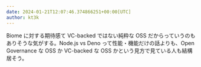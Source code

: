 ```yaml
---
date: 2024-01-21T12:07:46.374866251+00:00[UTC]
author: kt3k
---
```

Biome に対する期待感て VC-backed ではない純粋な OSS だからっていうのもありそうな気がする。Node.js vs Deno って性能・機能だけの話よりも、Open Governance な OSS か VC-backed な OSS かという見方で見ている人も結構居そう。
